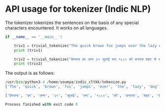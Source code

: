 
# API usage for tokenizer (Indic NLP)

The tokenizer tokenizes the sentences on the basis of any special characters encountered. It works on all languages. 


```python
if __name__ == '__main__':

    triv1 = trivial_tokenize("The quick brown fox jumps over the lazy dog")
    print (triv1)

    triv2 = trivial_tokenize("प्रेमचन्द का जन्म ३१ जुलाई सन् १८८० को बनारस शहर से चार मील दूर लमही गाँव में हुआ था।")
    print (triv2)

```
The output is as follows:

```python
/usr/bin/python3.4 /home/soumya/indic_cltkk/tokenize.py
['The', 'quick', 'brown', 'fox', 'jumps', 'over', 'the', 'lazy', 'dog']

['प्रेमचन्द', 'का', 'जन्म', '३१', 'जुलाई', 'सन्', '१८८०', 'को', 'बनारस', 'शहर', 'से', 'चार', 'मील', 'दूर', 'लमही', 'गाँव', 'में', 'हुआ', 'था', '।', 'आपके', 'पिता', 'का', 'नाम', 'अजायब', 'राय', 'था', '।']

Process finished with exit code 0
```


